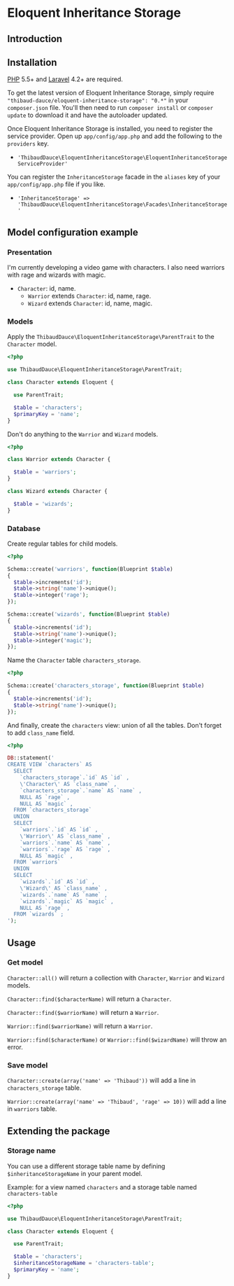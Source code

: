 Eloquent Inheritance Storage
===============


## Introduction

## Installation
[PHP](https://php.net) 5.5+ and [Laravel](http://laravel.com) 4.2+ are required.

To get the latest version of Eloquent Inheritance Storage, simply require `"thibaud-dauce/eloquent-inheritance-storage": "0.*"` in your `composer.json` file. You'll then need to run `composer install` or `composer update` to download it and have the autoloader updated.

Once Eloquent Inheritance Storage is installed, you need to register the service provider. Open up `app/config/app.php` and add the following to the `providers` key.

* `'ThibaudDauce\EloquentInheritanceStorage\EloquentInheritanceStorageServiceProvider'`

You can register the `InheritanceStorage` facade in the `aliases` key of your `app/config/app.php` file if you like.

* `'InheritanceStorage' => 'ThibaudDauce\EloquentInheritanceStorage\Facades\InheritanceStorage'`

## Model configuration example

### Presentation

I'm currently developing a video game with characters. I also need warriors with rage and wizards with magic.

* `Character`: id, name.
  * `Warrior` extends `Character`: id, name, rage.
  * `Wizard` extends `Character`: id, name, magic.

### Models

Apply the `ThibaudDauce\EloquentInheritanceStorage\ParentTrait` to the `Character` model.

```php
<?php

use ThibaudDauce\EloquentInheritanceStorage\ParentTrait;

class Character extends Eloquent {

  use ParentTrait;

  $table = 'characters';
  $primaryKey = 'name';
}
```

Don't do anything to the `Warrior` and `Wizard` models.

```php
<?php

class Warrior extends Character {

  $table = 'warriors';
}

class Wizard extends Character {

  $table = 'wizards';
}
```

### Database

Create regular tables for child models.
```php
<?php

Schema::create('warriors', function(Blueprint $table)
{
  $table->increments('id');
  $table->string('name')->unique();
  $table->integer('rage');
});

Schema::create('wizards', function(Blueprint $table)
{
  $table->increments('id');
  $table->string('name')->unique();
  $table->integer('magic');
});
```

Name the `Character` table `characters_storage`.
```php
<?php

Schema::create('characters_storage', function(Blueprint $table)
{
  $table->increments('id');
  $table->string('name')->unique();
});
```

And finally, create the `characters` view: union of all the tables. Don't forget to add `class_name` field.
```php
<?php

DB::statement('
CREATE VIEW `characters` AS
  SELECT
    `characters_storage`.`id` AS `id` ,
    \'Character\' AS `class_name` ,
    `characters_storage`.`name` AS `name` ,
    NULL AS `rage` ,
    NULL AS `magic` ,
  FROM `characters_storage`
  UNION
  SELECT
    `warriors`.`id` AS `id` ,
    \'Warrior\' AS `class_name` ,
    `warriors`.`name` AS `name` ,
    `warriors`.`rage` AS `rage` ,
    NULL AS `magic` ,
  FROM `warriors`
  UNION
  SELECT
    `wizards`.`id` AS `id` ,
    \'Wizard\' AS `class_name` ,
    `wizards`.`name` AS `name` ,
    `wizards`.`magic` AS `magic` ,
    NULL AS `rage` ,
  FROM `wizards` ;
');
```

## Usage

### Get model

`Character::all()` will return a collection with `Character`, `Warrior` and `Wizard` models.

`Character::find($characterName)` will return a `Character`.

`Character::find($warriorName)` will return a `Warrior`.

`Warrior::find($warriorName)` will return a `Warrior`.

`Warrior::find($characterName)` or `Warrior::find($wizardName)` will throw an error.

### Save model

`Character::create(array('name' => 'Thibaud'))` will add a line in `characters_storage` table.

`Warrior::create(array('name' => 'Thibaud', 'rage' => 10))` will add a line in `warriors` table.

## Extending the package

### Storage name

You can use a different storage table name by defining `$inheritanceStorageName` in your parent model.

Example: for a view named `characters` and a storage table named `characters-table`
```php
<?php

use ThibaudDauce\EloquentInheritanceStorage\ParentTrait;

class Character extends Eloquent {

  use ParentTrait;

  $table = 'characters';
  $inheritanceStorageName = 'characters-table';
  $primaryKey = 'name';
}
```
